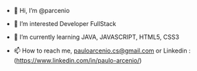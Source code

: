 - 👋 Hi, I’m @parcenio
- 👀 I’m interested Developer FullStack
- 🌱 I’m currently learning JAVA, JAVASCRIPT, HTML5, CSS3

- 📫 How to reach me, pauloarcenio.cs@gmail.com or Linkedin :(https://www.linkedin.com/in/paulo-arcenio/)


